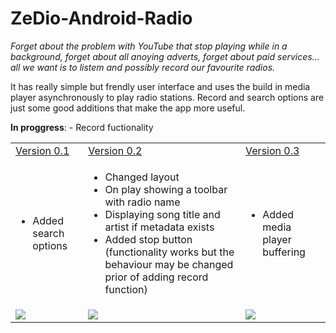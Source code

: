 # ZeDio-Android-Radio

<p><i>Forget about the problem with YouTube that stop playing while in a background, forget about all anoying adverts, forget about paid services... all we want is to listem and possibly record our favourite radios.</i></p>

It has really simple but frendly user interface and uses the build in media player asynchronously to play radio stations. Record and search options are just some good additions that make the app more useful.

<b>In proggress</b>:
        - Record fuctionality
        

<table style="border:0 !important">
        <tr>
                <td><a href="https://github.com/r00tmebaby/ZeDio-Android-Radio/tree/master/apk">Version 0.1</a></td>
                <td><a href="https://github.com/r00tmebaby/ZeDio-Android-Radio/tree/master/apk">Version 0.2</a></td>
                <td><a href="https://github.com/r00tmebaby/ZeDio-Android-Radio/tree/master/apk">Version 0.3</a></td>
        </tr>
        <tr>
                <td>
                        <ul>
                                <li> Added search options </li>
                        </ul>
                </td>
                <td>
                        <ul>
                                <li> Changed layout </li>
                                <li> On play showing a toolbar with radio name </li>
                                <li> Displaying song title and artist if metadata exists</li>
                                <li> Added stop button (functionality works but the behaviour may be changed prior of adding record function) </li>
                        </ul>
                </td>
                <td>
                        <ul>
                                <li> Added media player buffering </li>
                        </ul>
                </td>
        </tr>
        <tr valign='top'>
                <td><img src="https://i.gyazo.com/182945ea9be8deeb1d52bb08370c1d11.png"/></td>
                <td><img src="https://i.gyazo.com/06be95fe455a8b1e868b3cefcf6ca258.png"/></td>     
                <td><img src="https://i.gyazo.com/06be95fe455a8b1e868b3cefcf6ca258.png"/></td> 
        </tr>
</table>




